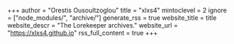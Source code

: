 +++
author = "Orestis Ousoultzoglou"
title = "xlxs4"
mintoclevel = 2
ignore = ["node_modules/", "archive/"]
generate_rss = true
website_title = title
website_descr = "The Lorekeeper archives."
website_url   = "https://xlxs4.github.io"
rss_full_content = true
+++
